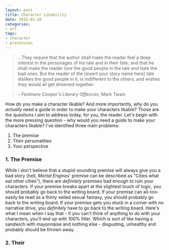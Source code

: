 ```yaml
---
layout: post
title: Character Likability
date: 2016-01-26
categories:
- art
tags:
- character
- pretension
---
```


> ...They require that the author shall make the reader feel a deep interest in the personages of his tale and in their fate; and that he shall make the reader love the good people in the tale and hate the bad ones. But the reader of the [insert your story name here] tale dislikes the good people in it, is indifferent to the others, and wishes they would all get drowned together.

> – *Fenimore Cooper's Literary Offences*, Mark Twain

How do you make a character likable? And more importantly, why do you *actually* need a guide in order to make your characters likable? Those are the questions I aim to address today, for you, the reader. Let's begin with the more pressing question - why would you need a guide to make your characters likable? I've identified three main problems:

1. The premise
2. Their personalities
3. Your perspective

### 1. The Premise
While I don't believe that a stupid-sounding premise will always give you a bad story (hell, *Mortal Engines*' premise can be described as "Cities what eat other cities"), there are *definitely* premises bad enough to ruin your characters. If your premise breaks apart at the slightest touch of logic, you should probably go back to the writing board. If your premise can all-too-easily be read as a thinly veiled sexual fantasy, you should probably go back to the writing board. If your premise gets you stuck in a corner with no narrative drive, you *definitely* have to go back to the writing board. Here's what I mean when I say that - if you can't think of anything to *do* with your characters, you'll end up with 100% filler. Which is sort of like having a sandwich with mayonnaise and nothing else - disgusting, unhealthy and probably should be thrown away.

### 2. Their 

